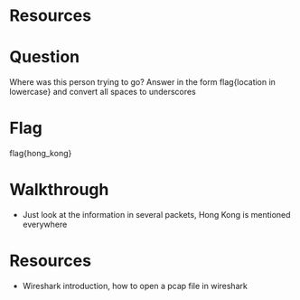 # Resources

# Question
Where was this person trying to go? Answer in the form flag{location in lowercase} and convert all spaces to underscores

# Flag
flag{hong_kong}

# Walkthrough
- Just look at the information in several packets, Hong Kong is mentioned everywhere

# Resources
- Wireshark introduction, how to open a pcap file in wireshark
